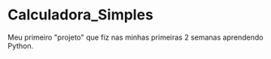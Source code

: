 # Calculadora_Simples
 Meu primeiro "projeto" que fiz nas minhas primeiras 2 semanas aprendendo Python.
